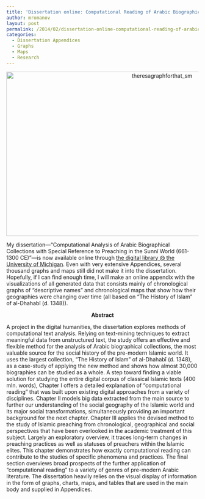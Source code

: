 ```yaml
---
title: 'Dissertation online: Computational Reading of Arabic Biographical Collections'
author: mromanov
layout: post
permalink: /2014/02/dissertation-online-computational-reading-of-arabic-biographical-collections/
categories:
  - Dissertation Appendices
  - Graphs
  - Maps
  - Research
---
```

<p style="text-align: center;">
  <a href="http://alraqmiyyat.org/wp-content/uploads/2014/02/theresagraphforthat_sm.jpg"><img class="aligncenter wp-image-1056" src="http://alraqmiyyat.org/wp-content/uploads/2014/02/theresagraphforthat_sm.jpg" alt="theresagraphforthat_sm" width="800" height="430" /></a>
</p>

My dissertation—“Computational Analysis of Arabic Biographical Collections with Special Reference to Preaching in the Sunnī World (661-1300 CE)”—is now available online through [the digital library @ the University of Michigan][1]. Even with very extensive Appendices, several thousand graphs and maps still did not make it into the dissertation. Hopefully, if I can find enough time, I will make an online appendix with the visualizations of all generated data that consists mainly of chronological graphs of “descriptive names” and chronological maps that show how their geographies were changing over time (all based on “The History of Islam” of al-Dhahabī (d. 1348)).<!--more-->

<p style="text-align: center;">
  <strong>Abstract</strong>
</p>

A project in the digital humanities, the dissertation explores methods of computational text analysis. Relying on text-mining techniques to extract meaningful data from unstructured text, the study offers an effective and flexible method for the analysis of Arabic biographical collections, the most valuable source for the social history of the pre-modern Islamic world. It uses the largest collection, “The History of Islam” of al-Dhahabī (d. 1348), as a case-study of applying the new method and shows how almost 30,000 biographies can be studied as a whole. A step toward finding a viable solution for studying the entire digital corpus of classical Islamic texts (400 mln. words), Chapter I offers a detailed explanation of “computational reading” that was built upon existing digital approaches from a variety of disciplines. Chapter II models big data extracted from the main source to further our understanding of the social geography of the Islamic world and its major social transformations, simultaneously providing an important background for the next chapter. Chapter III applies the devised method to the study of Islamic preaching from chronological, geographical and social perspectives that have been overlooked in the academic treatment of this subject. Largely an exploratory overview, it traces long-term changes in preaching practices as well as statuses of preachers within the Islamic elites. This chapter demonstrates how exactly computational reading can contribute to the studies of specific phenomena and practices. The final section overviews broad prospects of the further application of “computational reading” to a variety of genres of pre-modern Arabic literature. The dissertation heavily relies on the visual display of information in the form of graphs, charts, maps, and tables that are used in the main body and supplied in Appendices.

 [1]: https://www.academia.edu/5827596/Computational_Reading_of_Arabic_Biographical_Collections_with_Special_Reference_to_Preaching_in_the_Sunni_World_661-1300_CE_open_access_through_the_U_of_Michigan_